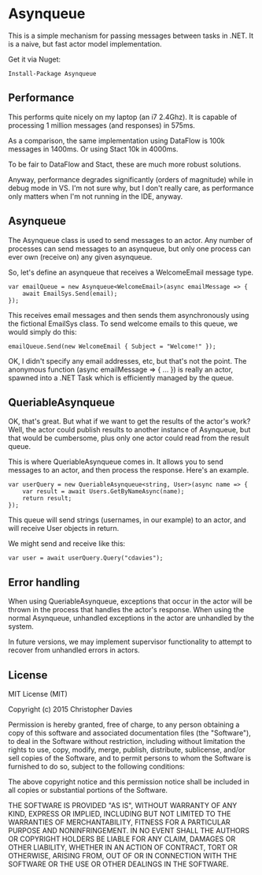 # Asynqueue

This is a simple mechanism for passing messages between tasks in .NET. It is a naive, but fast actor model implementation.

Get it via Nuget:

    Install-Package Asynqueue

## Performance

This performs quite nicely on my laptop (an i7 2.4Ghz). It is capable of processing 1 million messages (and responses) in 575ms.

As a comparison, the same implementation using DataFlow is 100k messages in 1400ms. Or using Stact 10k in 4000ms.

To be fair to DataFlow and Stact, these are much more robust solutions.

Anyway, performance degrades significantly (orders of magnitude) while in debug mode in VS. I'm not sure why, but I don't really care, as performance only matters when I'm not running in the IDE, anyway.

## Asynqueue

The Asynqueue class is used to send messages to an actor. Any number of processes can send messages to an asynqueue, but only one process can ever own (receive on) any given asynqueue.

So, let's define an asynqueue that receives a WelcomeEmail message type.

    var emailQueue = new Asynqueue<WelcomeEmail>(async emailMessage => {
        await EmailSys.Send(email);
    });

This receives email messages and then sends them asynchronously using the fictional EmailSys class. To send welcome emails to this queue, we would simply do this:

    emailQueue.Send(new WelcomeEmail { Subject = "Welcome!" });

OK, I didn't specify any email addresses, etc, but that's not the point. The anonymous function (async emailMessage => { ... }) is really an actor, spawned into a .NET Task which is efficiently managed by the queue.

## QueriableAsynqueue

OK, that's great. But what if we want to get the results of the actor's work? Well, the actor could publish results to another instance of Asynqueue, but that would be cumbersome, plus only one actor could read from the result queue.

This is where QueriableAsynqueue comes in. It allows you to send messages to an actor, and then process the response. Here's an example.

    var userQuery = new QueriableAsynqueue<string, User>(async name => {
        var result = await Users.GetByNameAsync(name);
        return result;
    });

This queue will send strings (usernames, in our example) to an actor, and will receive User objects in return.

We might send and receive like this:

    var user = await userQuery.Query("cdavies");

## Error handling

When using QueriableAsynqueue, exceptions that occur in the actor will be thrown in the process that handles the actor's response. When using the normal Asynqueue, unhandled exceptions in the actor are unhandled by the system.

In future versions, we may implement supervisor functionality to attempt to recover from unhandled errors in actors.

## License

MIT License (MIT)

Copyright (c) 2015 Christopher Davies

Permission is hereby granted, free of charge, to any person obtaining a copy
of this software and associated documentation files (the "Software"), to deal
in the Software without restriction, including without limitation the rights
to use, copy, modify, merge, publish, distribute, sublicense, and/or sell
copies of the Software, and to permit persons to whom the Software is
furnished to do so, subject to the following conditions:

The above copyright notice and this permission notice shall be included in
all copies or substantial portions of the Software.

THE SOFTWARE IS PROVIDED "AS IS", WITHOUT WARRANTY OF ANY KIND, EXPRESS OR
IMPLIED, INCLUDING BUT NOT LIMITED TO THE WARRANTIES OF MERCHANTABILITY,
FITNESS FOR A PARTICULAR PURPOSE AND NONINFRINGEMENT. IN NO EVENT SHALL THE
AUTHORS OR COPYRIGHT HOLDERS BE LIABLE FOR ANY CLAIM, DAMAGES OR OTHER
LIABILITY, WHETHER IN AN ACTION OF CONTRACT, TORT OR OTHERWISE, ARISING FROM,
OUT OF OR IN CONNECTION WITH THE SOFTWARE OR THE USE OR OTHER DEALINGS IN
THE SOFTWARE.